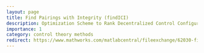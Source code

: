 ```yaml
---
layout: page
title: Find Pairings with Integrity (findICI)
description: Optimization Scheme to Rank Decentralized Control Configurations which Satisfy Necessary Conditions for Integrity
importance: 1
category: control theory methods
redirect: https://www.mathworks.com/matlabcentral/fileexchange/62030-find-pairings-with-integrity-findici
---
```

